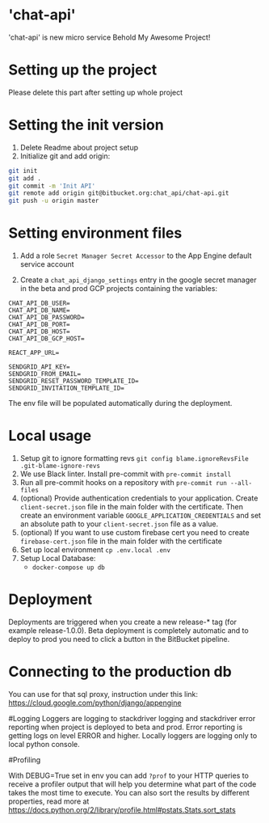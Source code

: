 # 'chat-api'

'chat-api' is new micro service
Behold My Awesome Project!

# Setting up the project
Please delete this part after setting up whole project 

# Setting the init version
1. Delete Readme about project setup
2. Initialize git and add origin:
```bash
git init
git add .
git commit -m 'Init API'
git remote add origin git@bitbucket.org:chat_api/chat-api.git
git push -u origin master
```

# Setting environment files

1. Add a role `Secret Manager Secret Accessor` to the App Engine default service account

2. Create a `chat_api_django_settings` entry in the google secret manager in the beta 
and prod GCP projects containing the variables: 

```
CHAT_API_DB_USER=
CHAT_API_DB_NAME=
CHAT_API_DB_PASSWORD=
CHAT_API_DB_PORT=
CHAT_API_DB_HOST=
CHAT_API_DB_GCP_HOST=

REACT_APP_URL=

SENDGRID_API_KEY=
SENDGRID_FROM_EMAIL=
SENDGRID_RESET_PASSWORD_TEMPLATE_ID=
SENDGRID_INVITATION_TEMPLATE_ID=
```

The env file will be populated automatically during the deployment.

# Local usage
1. Setup git to ignore formatting revs `git config blame.ignoreRevsFile .git-blame-ignore-revs`
2. We use Black linter. Install pre-commit with `pre-commit install`
3. Run all pre-commit hooks on a repository with `pre-commit run --all-files`
4. (optional) Provide authentication credentials to your application. Create `client-secret.json` file in the main
   folder with the certificate. Then create an environment variable ```GOOGLE_APPLICATION_CREDENTIALS``` and set an
   absolute path to your `client-secret.json` file as a value.
5. (optional) If you want to use custom firebase cert you need to create
   `firebase-cert.json` file in the main folder with the certificate
6. Set up local environment `cp .env.local .env`
3. Setup Local Database:
    - `docker-compose up db`
    
# Deployment
Deployments are triggered when you create a new release-* tag (for example release-1.0.0).
Beta deployment is completely automatic and to deploy to prod you need to click a button in the BitBucket pipeline.

# Connecting to the production db
You can use for that sql proxy, instruction under this link:
https://cloud.google.com/python/django/appengine

#Logging
Loggers are logging to stackdriver logging and stackdriver error reporting when project is deployed to beta and prod.
Error reporting is getting logs on level ERROR and higher.
Locally loggers are logging only to local python console.

#Profiling

With DEBUG=True set in env you can add `?prof` to your HTTP queries to receive
a profiler output that will help you determine what part of the code takes the
most time to execute. You can also sort the results by different properties, read more at
https://docs.python.org/2/library/profile.html#pstats.Stats.sort_stats